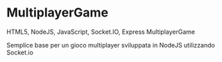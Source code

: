 # MultiplayerGame
HTML5, NodeJS, JavaScript, Socket.IO, Express MultiplayerGame



Semplice base per un gioco multiplayer sviluppata in NodeJS utilizzando Socket.io
